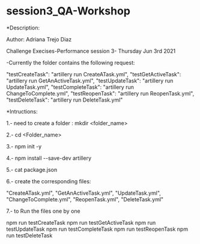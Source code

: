# session3_QA-Workshop

*Description:

Author: Adriana Trejo Diaz

Challenge Execises-Performance session 3- Thursday Jun 3rd 2021

-Currently the folder contains the following request:


  "testCreateTask": "artillery run CreateATask.yml",
  "testGetActiveTask": "artillery run GetAnActiveTask.yml",
  "testUpdateTask": "artillery run UpdateTask.yml",
  "testCompleteTask": "artillery run ChangeToComplete.yml",
  "testReopenTask": "artillery run ReopenTask.yml",
  "testDeleteTask": "artillery run DeleteTask.yml"


*Intructions:


1.- need to create a folder : mkdir <folder_name>

2.- cd <Folder_name>

3.- npm init -y

4.- npm install --save-dev artillery

5.- cat package.json

6.- create the corresponding files:

"CreateATask.yml",
"GetAnActiveTask.yml",
"UpdateTask.yml",
"ChangeToComplete.yml",
"ReopenTask.yml",
"DeleteTask.yml"


7.- to Run the files one by one

  npm run testCreateTask
  npm run testGetActiveTask
  npm run testUpdateTask
  npm run testCompleteTask
  npm run testReopenTask
  npm run testDeleteTask
